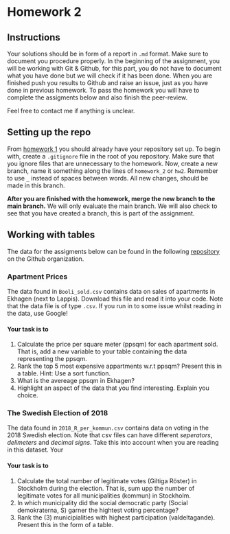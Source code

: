 # Homework 2

## Instructions
Your solutions should be in form of a report in `.md` format. Make sure to document
you procedure properly. In the beginning of the assignment, you will be working
with Git & Github, for this part, you do not have to document what you have
done but we will check if it has been done. When you are finished push you results to Github and raise an issue,
just as you have done in previous homework. To pass the homework you will have to 
complete the assigments below and also finish the peer-review.

Feel free to contact me if anything is unclear.
## Setting up the repo 

From [homework 1](/homework/1) you should already have your repository set up. To
begin with, create a `.gitignore` file in the root of you repository. Make sure that
you ignore files that are unnecessary to the homework. Now, create a new branch, name it
something along the lines of `homework_2` or `hw2`. Remember to use `_` instead of spaces between words.
All new changes, should be made in this branch.

**After you are finished with the homework, merge the new branch to the main
branch.** We will only evaluate the main branch. We will also check to see that
you have created a branch, this is part of the assignment. 

## Working with tables
The data for the assigments below can be found in the following [repository](https://github.com/mt4007-ht23/data)
on the Github organization.

### Apartment Prices
The data found in `Booli_sold.csv` contains data on sales of apartments in Ekhagen
(next to Lappis). Download this file and read it into your code. Note that the
data file is of type `.csv`. If you run in to some issue whilst reading in the data, use Google!

#### Your task is to 
1. Calculate the price per square meter (ppsqm) for each apartment sold. That is, add a
  new variable to your table containing the data representing the ppsqm.
2. Rank the top 5 most expensive appartments w.r.t ppsqm? Present this in a
  table. Hint: Use a sort function.
3. What is the avereage ppsqm in Ekhagen?
4. Highlight an aspect of the data that you find interesting. Explain you
   choice.

### The Swedish Election of 2018
The data found in `2018_R_per_kommun.csv` contains data on voting in the 2018
Swedish election. Note that csv files can have different *seperators*, *delimeters*
and *decimal signs*. Take this into account when you are reading in this dataset. Your

#### Your task is to 
1. Calculate the total number of legitimate votes (Giltiga Röster) in Stockholm
   during the election. That is, sum upp the number of legitimate votes for all municipalities (kommun) in
   Stockholm.
2. In which municipality did the social democratic party (Social demokraterna, S) garner the
   hightest voting percentage?
3. Rank the (3) municipialities with highest participation (valdeltagande). Present this in
   the form of a table.



